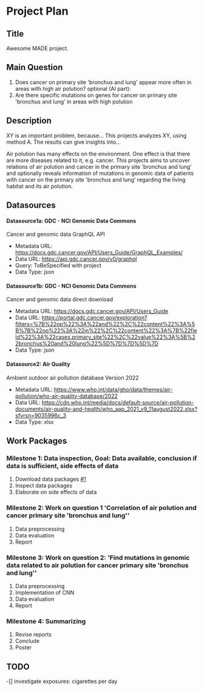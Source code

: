 # Project Plan

## Title
<!-- Give your project a short title. -->
Awesome MADE project.

## Main Question

<!-- Think about one main question you want to answer based on the data. -->


1. Does cancer on primary site 'bronchus and lung' appear more often in areas with high air polution?
optional (AI part):
2. Are there specific mutations on genes for cancer on primary site 'bronchus and lung' in areas with high polution

## Description

<!-- Describe your data science project in max. 200 words. Consider writing about why and how you attempt it. -->
XY is an important problem, because... This projects analyzes XY, using method A. The results can give insights into...

Air polution has many effects on the environment. One effect is that there are more diseases related to it, e.g. cancer. 
This projects aims to uncover relations of air polution and cancer in the primary site 'bronchus and lung' and optionally reveals information of mutations in genomic data of patients with cancer on the primary site 'bronchus and lung' regarding the living habitat and its air polution.

## Datasources

<!-- Describe each datasources you plan to use in a section. Use the prefic "DatasourceX" where X is the id of the datasource. -->

#### Datasource1a: GDC - NCI Genomic Data Commons
Cancer and genomic data GraphQL API
* Metadata URL: https://docs.gdc.cancer.gov/API/Users_Guide/GraphQL_Examples/
* Data URL: https://api.gdc.cancer.gov/v0/graphql
* Query: ToBeSpecified with project
* Data Type: json

#### Datasource1b: GDC - NCI Genomic Data Commons
Cancer and genomic data direct download
* Metadata URL: https://docs.gdc.cancer.gov/API/Users_Guide
* Data URL: https://portal.gdc.cancer.gov/exploration?filters=%7B%22op%22%3A%22and%22%2C%22content%22%3A%5B%7B%22op%22%3A%22in%22%2C%22content%22%3A%7B%22field%22%3A%22cases.primary_site%22%2C%22value%22%3A%5B%22bronchus%20and%20lung%22%5D%7D%7D%5D%7D
* Data Type: json

#### Datasource2: Air Quality
Ambient outdoor air pollution database Version 2022
* Metadata URL: https://www.who.int/data/gho/data/themes/air-pollution/who-air-quality-database/2022
* Data URL: https://cdn.who.int/media/docs/default-source/air-pollution-documents/air-quality-and-health/who_aap_2021_v9_11august2022.xlsx?sfvrsn=9035996c_3
* Data Type: xlsx


## Work Packages

<!-- List of work packages ordered sequentially, each pointing to an issue with more details. -->

### Milestone 1: Data inspection, Goal: Data available, conclusion if data is sufficient, side effects of data
1. Download data packages [#1][i1]
2. Inspect data packages
3. Elaborate on side effects of data

[i1]: h

### Milestone 2: Work on question 1 'Correlation of air polution and cancer primary site 'bronchus and lung''
1. Data preprocessing
2. Data evaluation
3. Report

### Milestone 3: Work on question 2: 'Find mutations in genomic data related to air polution for cancer primary site 'bronchus and lung''
1. Data preprocessing
2. Implementation of CNN
3. Data evaluation
4. Report

### Milestone 4: Summarizing
1. Revise reports
2. Conclude
3. Poster

## TODO
-[] investigate exposures: cigarettes per day